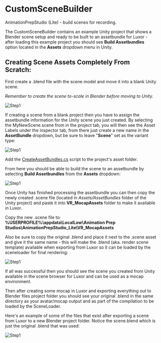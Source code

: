# CustomSceneBuilder
AnimationPrepStudio (Lite) - build scenes for recording. 

The CustomSceneBuilder contains an example Unity project that shows a Blender scene setup and ready to be built to an assetbundle for Luxor - after loading this example project you should see **Build Assetbundles** option located in the **Assets** dropdown menu in Unity.


## Creating Scene Assets Completely From Scratch:

First create a .blend file with the scene model and move it into a blank Unity scene.

*Remember to create the scene to-scale in Blender before moving to Unity.*

![Step1](https://imgur.com/djdF40W.png)

If creating a scene from a blank project then you have to assign the assetbundle information for the Unity scene you just created. By selecting the MyNewScene.scene from in the project tab, you will then see the Asset Labels under the inspector tab, from there just create a new name in the **AssetBundle** dropdown, but be sure to leave "**Scene**" set as the variant type:

![Step1](https://imgur.com/nOw9AqE.png)

Add the [CreateAssetBundles.cs](https://github.com/guiglass/CustomSceneBuilder/blob/master/Project/Assets/AnimPrep/Scripts/CreateAssetBundles.cs "CreateAssetBundles.cs") script to the project's asset folder.



From here you should be able to build the scene to an assetbundle by selecting **Build Assetbundles** from the **Assets** dropdown:

![Step1](https://imgur.com/mytvIic.png)

Once Unity has finished processing the assetbundle you can then copy the newly created .scene file (located in *Assets/AssetBundles* folder of the Unity project) and paste it into **VR_MocapAssets** folder to make it available in Luxor. 

Copy the new .scene file to: **%USERPROFILE%\appdata\LocalLow\Animation Prep Studios\AnimationPrepStudio_Lite\VR_MocapAssets**

Also be sure to copy the original .blend and place it next to the .scene asset and give it the same name - this will make the .blend (aka. render scene template) available when exporting from Luxor so it can be loaded by the sceneloader for final rendering:

![Step1](https://imgur.com/lyLAfea.png)


If all was successful then you should see the scene you created from Unity available in the scene browser for Luxor and can be used as a mocap environment.

Then after creating some mocap in Luxor and exporting everything out to Blender files project folder you should see your original .blend in the same directory as your avatar/mocap output and as part of the compilation to be loaded by the SceneLoader. 

Here's an example of some of the files that exist after exporting a scene from Luxor to a new Blender project folder. Notice the scene.blend which is just the original .blend that was used:

![Step1](https://imgur.com/zuxcy8X.png)
